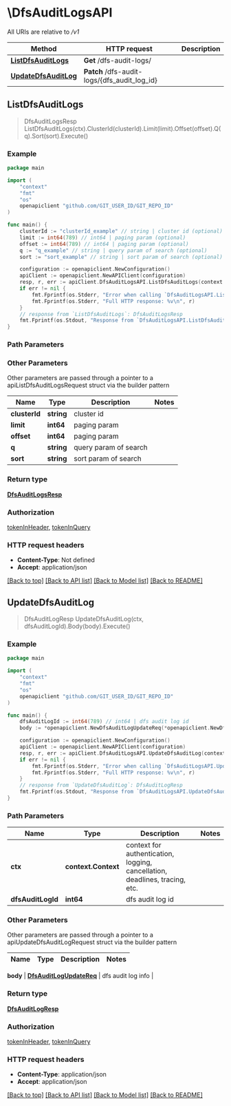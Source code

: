 # \DfsAuditLogsAPI

All URIs are relative to */v1*

Method | HTTP request | Description
------------- | ------------- | -------------
[**ListDfsAuditLogs**](DfsAuditLogsAPI.md#ListDfsAuditLogs) | **Get** /dfs-audit-logs/ | 
[**UpdateDfsAuditLog**](DfsAuditLogsAPI.md#UpdateDfsAuditLog) | **Patch** /dfs-audit-logs/{dfs_audit_log_id} | 



## ListDfsAuditLogs

> DfsAuditLogsResp ListDfsAuditLogs(ctx).ClusterId(clusterId).Limit(limit).Offset(offset).Q(q).Sort(sort).Execute()





### Example

```go
package main

import (
	"context"
	"fmt"
	"os"
	openapiclient "github.com/GIT_USER_ID/GIT_REPO_ID"
)

func main() {
	clusterId := "clusterId_example" // string | cluster id (optional)
	limit := int64(789) // int64 | paging param (optional)
	offset := int64(789) // int64 | paging param (optional)
	q := "q_example" // string | query param of search (optional)
	sort := "sort_example" // string | sort param of search (optional)

	configuration := openapiclient.NewConfiguration()
	apiClient := openapiclient.NewAPIClient(configuration)
	resp, r, err := apiClient.DfsAuditLogsAPI.ListDfsAuditLogs(context.Background()).ClusterId(clusterId).Limit(limit).Offset(offset).Q(q).Sort(sort).Execute()
	if err != nil {
		fmt.Fprintf(os.Stderr, "Error when calling `DfsAuditLogsAPI.ListDfsAuditLogs``: %v\n", err)
		fmt.Fprintf(os.Stderr, "Full HTTP response: %v\n", r)
	}
	// response from `ListDfsAuditLogs`: DfsAuditLogsResp
	fmt.Fprintf(os.Stdout, "Response from `DfsAuditLogsAPI.ListDfsAuditLogs`: %v\n", resp)
}
```

### Path Parameters



### Other Parameters

Other parameters are passed through a pointer to a apiListDfsAuditLogsRequest struct via the builder pattern


Name | Type | Description  | Notes
------------- | ------------- | ------------- | -------------
 **clusterId** | **string** | cluster id | 
 **limit** | **int64** | paging param | 
 **offset** | **int64** | paging param | 
 **q** | **string** | query param of search | 
 **sort** | **string** | sort param of search | 

### Return type

[**DfsAuditLogsResp**](DfsAuditLogsResp.md)

### Authorization

[tokenInHeader](../README.md#tokenInHeader), [tokenInQuery](../README.md#tokenInQuery)

### HTTP request headers

- **Content-Type**: Not defined
- **Accept**: application/json

[[Back to top]](#) [[Back to API list]](../README.md#documentation-for-api-endpoints)
[[Back to Model list]](../README.md#documentation-for-models)
[[Back to README]](../README.md)


## UpdateDfsAuditLog

> DfsAuditLogResp UpdateDfsAuditLog(ctx, dfsAuditLogId).Body(body).Execute()





### Example

```go
package main

import (
	"context"
	"fmt"
	"os"
	openapiclient "github.com/GIT_USER_ID/GIT_REPO_ID"
)

func main() {
	dfsAuditLogId := int64(789) // int64 | dfs audit log id
	body := *openapiclient.NewDfsAuditLogUpdateReq(*openapiclient.NewDfsAuditLogUpdateReqAuditLog(int64(123))) // DfsAuditLogUpdateReq | dfs audit log info

	configuration := openapiclient.NewConfiguration()
	apiClient := openapiclient.NewAPIClient(configuration)
	resp, r, err := apiClient.DfsAuditLogsAPI.UpdateDfsAuditLog(context.Background(), dfsAuditLogId).Body(body).Execute()
	if err != nil {
		fmt.Fprintf(os.Stderr, "Error when calling `DfsAuditLogsAPI.UpdateDfsAuditLog``: %v\n", err)
		fmt.Fprintf(os.Stderr, "Full HTTP response: %v\n", r)
	}
	// response from `UpdateDfsAuditLog`: DfsAuditLogResp
	fmt.Fprintf(os.Stdout, "Response from `DfsAuditLogsAPI.UpdateDfsAuditLog`: %v\n", resp)
}
```

### Path Parameters


Name | Type | Description  | Notes
------------- | ------------- | ------------- | -------------
**ctx** | **context.Context** | context for authentication, logging, cancellation, deadlines, tracing, etc.
**dfsAuditLogId** | **int64** | dfs audit log id | 

### Other Parameters

Other parameters are passed through a pointer to a apiUpdateDfsAuditLogRequest struct via the builder pattern


Name | Type | Description  | Notes
------------- | ------------- | ------------- | -------------

 **body** | [**DfsAuditLogUpdateReq**](DfsAuditLogUpdateReq.md) | dfs audit log info | 

### Return type

[**DfsAuditLogResp**](DfsAuditLogResp.md)

### Authorization

[tokenInHeader](../README.md#tokenInHeader), [tokenInQuery](../README.md#tokenInQuery)

### HTTP request headers

- **Content-Type**: application/json
- **Accept**: application/json

[[Back to top]](#) [[Back to API list]](../README.md#documentation-for-api-endpoints)
[[Back to Model list]](../README.md#documentation-for-models)
[[Back to README]](../README.md)

